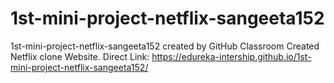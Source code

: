 # 1st-mini-project-netflix-sangeeta152
1st-mini-project-netflix-sangeeta152 created by GitHub Classroom
Created Netflix clone Website.
Direct Link: https://edureka-intership.github.io/1st-mini-project-netflix-sangeeta152/
